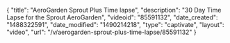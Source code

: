 {
    "title": "AeroGarden Sprout Plus Time lapse",
    "description": "30 Day Time Lapse for the Sprout AeroGarden",
    "videoid": "85591132",
    "date_created": "1488322591",
    "date_modified": "1490214218",
    "type": "captivate",
    "layout": "video",
    "url": "\/v\/aerogarden-sprout-plus-time-lapse\/85591132"
}